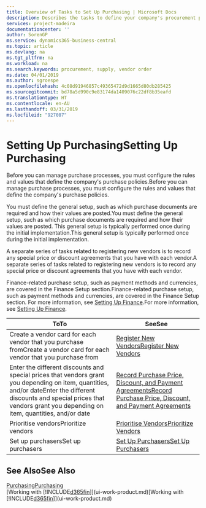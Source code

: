 ```yaml
---
title: Overview of Tasks to Set Up Purchasing | Microsoft Docs
description: Describes the tasks to define your company's procurement policies and set up your purchasing processes.
services: project-madeira
documentationcenter: ''
author: SorenGP
ms.service: dynamics365-business-central
ms.topic: article
ms.devlang: na
ms.tgt_pltfrm: na
ms.workload: na
ms.search.keywords: procurement, supply, vendor order
ms.date: 04/01/2019
ms.author: sgroespe
ms.openlocfilehash: 4c08d91946857c49365472d9d1665d80db285425
ms.sourcegitcommit: bd78a5d990c9e83174da1409076c22df8b35eafd
ms.translationtype: HT
ms.contentlocale: en-AU
ms.lasthandoff: 03/31/2019
ms.locfileid: "927087"
---
```

# <a name="setting-up-purchasing"></a><span data-ttu-id="940d0-103">Setting Up Purchasing</span><span class="sxs-lookup"><span data-stu-id="940d0-103">Setting Up Purchasing</span></span>
<span data-ttu-id="940d0-104">Before you can manage purchase processes, you must configure the rules and values that define the company's purchase policies.</span><span class="sxs-lookup"><span data-stu-id="940d0-104">Before you can manage purchase processes, you must configure the rules and values that define the company's purchase policies.</span></span>

<span data-ttu-id="940d0-105">You must define the general setup, such as which purchase documents are required and how their values are posted.</span><span class="sxs-lookup"><span data-stu-id="940d0-105">You must define the general setup, such as which purchase documents are required and how their values are posted.</span></span> <span data-ttu-id="940d0-106">This general setup is typically performed once during the initial implementation.</span><span class="sxs-lookup"><span data-stu-id="940d0-106">This general setup is typically performed once during the initial implementation.</span></span>

<span data-ttu-id="940d0-107">A separate series of tasks related to registering new vendors is to record any special price or discount agreements that you have with each vendor.</span><span class="sxs-lookup"><span data-stu-id="940d0-107">A separate series of tasks related to registering new vendors is to record any special price or discount agreements that you have with each vendor.</span></span>

<span data-ttu-id="940d0-108">Finance-related purchase setup, such as payment methods and currencies, are covered in the Finance Setup section.</span><span class="sxs-lookup"><span data-stu-id="940d0-108">Finance-related purchase setup, such as payment methods and currencies, are covered in the Finance Setup section.</span></span> <span data-ttu-id="940d0-109">For more information, see [Setting Up Finance](finance-setup-finance.md).</span><span class="sxs-lookup"><span data-stu-id="940d0-109">For more information, see [Setting Up Finance](finance-setup-finance.md).</span></span>

| <span data-ttu-id="940d0-110">To</span><span class="sxs-lookup"><span data-stu-id="940d0-110">To</span></span> | <span data-ttu-id="940d0-111">See</span><span class="sxs-lookup"><span data-stu-id="940d0-111">See</span></span> |
| --- | --- |
| <span data-ttu-id="940d0-112">Create a vendor card for each vendor that you purchase from</span><span class="sxs-lookup"><span data-stu-id="940d0-112">Create a vendor card for each vendor that you purchase from</span></span>|[<span data-ttu-id="940d0-113">Register New Vendors</span><span class="sxs-lookup"><span data-stu-id="940d0-113">Register New Vendors</span></span>](purchasing-how-register-new-vendors.md) |
| <span data-ttu-id="940d0-114">Enter the different discounts and special prices that vendors grant you depending on item, quantities, and/or date</span><span class="sxs-lookup"><span data-stu-id="940d0-114">Enter the different discounts and special prices that vendors grant you depending on item, quantities, and/or date</span></span> |[<span data-ttu-id="940d0-115">Record Purchase Price, Discount, and Payment Agreements</span><span class="sxs-lookup"><span data-stu-id="940d0-115">Record Purchase Price, Discount, and Payment Agreements</span></span>](purchasing-how-record-purchase-price-discount-payment-agreements.md) |
| <span data-ttu-id="940d0-116">Prioritise vendors</span><span class="sxs-lookup"><span data-stu-id="940d0-116">Prioritize vendors</span></span> |[<span data-ttu-id="940d0-117">Prioritise Vendors</span><span class="sxs-lookup"><span data-stu-id="940d0-117">Prioritize Vendors</span></span>](purchasing-how-prioritize-vendors.md) |
| <span data-ttu-id="940d0-118">Set up purchasers</span><span class="sxs-lookup"><span data-stu-id="940d0-118">Set up purchasers</span></span> |[<span data-ttu-id="940d0-119">Set Up Purchasers</span><span class="sxs-lookup"><span data-stu-id="940d0-119">Set Up Purchasers</span></span>](purchasing-how-setup-purchasers.md) |

## <a name="see-also"></a><span data-ttu-id="940d0-120">See Also</span><span class="sxs-lookup"><span data-stu-id="940d0-120">See Also</span></span>
[<span data-ttu-id="940d0-121">Purchasing</span><span class="sxs-lookup"><span data-stu-id="940d0-121">Purchasing</span></span>](purchasing-manage-purchasing.md)  
<span data-ttu-id="940d0-122">[Working with [!INCLUDE[d365fin](includes/d365fin_md.md)]](ui-work-product.md)</span><span class="sxs-lookup"><span data-stu-id="940d0-122">[Working with [!INCLUDE[d365fin](includes/d365fin_md.md)]](ui-work-product.md)</span></span>
